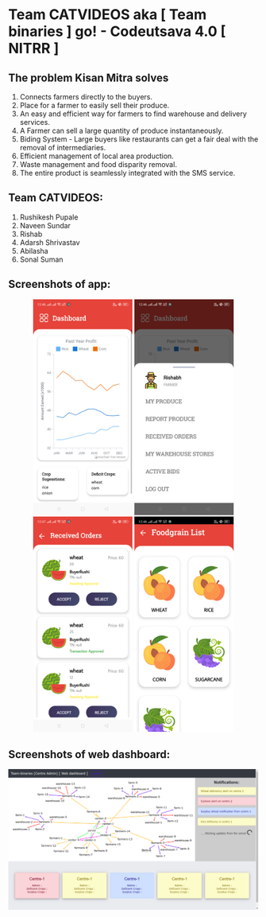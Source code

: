 # Team CATVIDEOS aka [ Team binaries ] go! - Codeutsava 4.0 [ NITRR ]

## The problem Kisan Mitra solves
1. Connects farmers directly to the buyers.
1. Place for a farmer to easily sell their produce.
1. An easy and efficient way for farmers to find warehouse and delivery services.
1. A Farmer can sell a large quantity of produce instantaneously.
1. Biding System - Large buyers like restaurants can get a fair deal with the removal of intermediaries.
1. Efficient management of local area production.
1. Waste management and food disparity removal.
1. The entire product is seamlessly integrated with the SMS service.


## Team CATVIDEOS:

1. Rushikesh Pupale
1. Naveen Sundar
1. Rishab
1. Adarsh Shrivastav
1. Abilasha 
1. Sonal Suman

## Screenshots of app:

<div style='text-align:center'>
    <img src='screenshots/farmer_dashboard.png' width='200'>
    <img src='screenshots/farmer_menu.png' width='200'>
    <img src='screenshots/recieved_orders.png' width='200'>
    <img src='screenshots/food_grain_list.png' width='200'>
</div>

## Screenshots of web dashboard:

<img src='screenshots/web_dashboard.png'>
